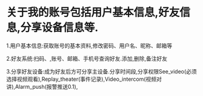 # 关于我的账号包括用户基本信息,好友信息,分享设备信息等.

1.用户基本信息:获取账号的基本资料,修改密码、用户名、昵称、邮箱等

2.好友系统:扫码、,账号、邮箱、手机号查询好友.添加,删除,备注好友

3.分享好友设备:成为好友后方可分享主设备.分享时间段,分享权限See\_video\(必须选择视频观看\),Replay\_theater\(事件记录\),Video\_intercom\(视频对讲\),Alarm\_push\(报警推送0.1\),

